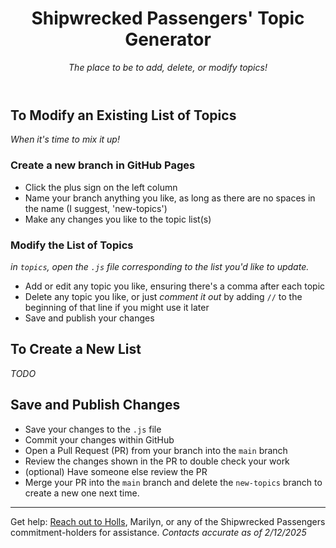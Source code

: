 <header>

<!--
  <<< Author notes: Course header >>>
  Include a 1280×640 image, course title in sentence case, and a concise description in emphasis.
  In your repository settings: enable template repository, add your 1280×640 social image, auto delete head branches.
  Add your open source license, GitHub uses MIT license.
-->

# Shipwrecked Passengers' Topic Generator

_The place to be to add, delete, or modify topics!_

</header>


## To Modify an Existing List of Topics

_When it's time to mix it up!_

### Create a new branch in GitHub Pages

- Click the plus sign on the left column
- Name your branch anything you like, as long as there are no spaces in the name (I suggest, 'new-topics')
- Make any changes you like to the topic list(s)


### Modify the List of Topics

_in `topics`, open the `.js` file corresponding to the list you'd like to update._


- Add or edit any topic you like, ensuring there's a comma after each topic
- Delete any topic you like, or just _comment it out_ by adding `//` to the beginning of that line if you might use it later
- Save and publish your changes

## To Create a New List

_TODO_


## Save and Publish Changes

- Save your changes to the `.js` file
- Commit your changes within GitHub
- Open a Pull Request (PR) from your branch into the `main` branch
- Review the changes shown in the PR to double check your work
- (optional) Have someone else review the PR
- Merge your PR into the `main` branch and delete the `new-topics` branch to create a new one next time.

<footer>

---

Get help: [Reach out to Holls](mailto:itsgr82bfree@hotmail.com), Marilyn, or any of the Shipwrecked Passengers commitment-holders for assistance.
_Contacts accurate as of 2/12/2025_
</footer>
